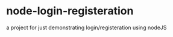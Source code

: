 node-login-registeration
========================

a project for just demonstrating login/registeration using nodeJS
